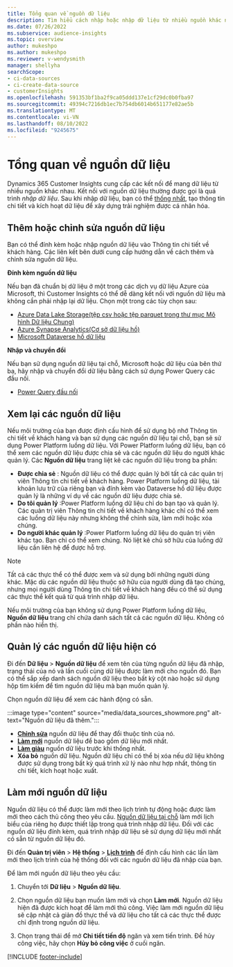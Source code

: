 ```yaml
---
title: Tổng quan về nguồn dữ liệu
description: Tìm hiểu cách nhập hoặc nhập dữ liệu từ nhiều nguồn khác nhau.
ms.date: 07/26/2022
ms.subservice: audience-insights
ms.topic: overview
author: mukeshpo
ms.author: mukeshpo
ms.reviewer: v-wendysmith
manager: shellyha
searchScope:
- ci-data-sources
- ci-create-data-source
- customerInsights
ms.openlocfilehash: 591353bf1ba2f9ca05ddd137e1cf29dc0b0fba97
ms.sourcegitcommit: 49394c7216db1ec7b754db6014b651177e82ae5b
ms.translationtype: MT
ms.contentlocale: vi-VN
ms.lasthandoff: 08/10/2022
ms.locfileid: "9245675"
---
```

# <a name="data-sources-overview"></a>Tổng quan về nguồn dữ liệu

Dynamics 365 Customer Insights cung cấp các kết nối để mang dữ liệu từ nhiều nguồn khác nhau. Kết nối với nguồn dữ liệu thường được gọi là quá trình *nhập dữ liệu*. Sau khi nhập dữ liệu, bạn có thể [thống nhất](data-unification.md), tạo thông tin chi tiết và kích hoạt dữ liệu để xây dựng trải nghiệm được cá nhân hóa.

## <a name="add-or-edit-data-sources"></a>Thêm hoặc chỉnh sửa nguồn dữ liệu

Bạn có thể đính kèm hoặc nhập nguồn dữ liệu vào Thông tin chi tiết về khách hàng. Các liên kết bên dưới cung cấp hướng dẫn về cách thêm và chỉnh sửa nguồn dữ liệu.

**Đính kèm nguồn dữ liệu**

Nếu bạn đã chuẩn bị dữ liệu ở một trong các dịch vụ dữ liệu Azure của Microsoft, thì Customer Insights có thể dễ dàng kết nối với nguồn dữ liệu mà không cần phải nhập lại dữ liệu. Chọn một trong các tùy chọn sau:
- [Azure Data Lake Storage(tệp csv hoặc tệp parquet trong thư mục Mô hình Dữ liệu Chung)](connect-common-data-model.md)
- [Azure Synapse Analytics(Cơ sở dữ liệu hồ)](connect-synapse.md)
- [Microsoft Dataverse hồ dữ liệu](connect-dataverse-managed-lake.md)

**Nhập và chuyển đổi**

Nếu bạn sử dụng nguồn dữ liệu tại chỗ, Microsoft hoặc dữ liệu của bên thứ ba, hãy nhập và chuyển đổi dữ liệu bằng cách sử dụng Power Query các đầu nối.
- [Power Query đầu nối](connect-power-query.md)

## <a name="review-data-sources"></a>Xem lại các nguồn dữ liệu

Nếu môi trường của bạn được định cấu hình để sử dụng bộ nhớ Thông tin chi tiết về khách hàng và bạn sử dụng các nguồn dữ liệu tại chỗ, bạn sẽ sử dụng Power Platform luồng dữ liệu. Với Power Platform luồng dữ liệu, bạn có thể xem các nguồn dữ liệu được chia sẻ và các nguồn dữ liệu do người khác quản lý. Các **Nguồn dữ liệu** trang liệt kê các nguồn dữ liệu trong ba phần:
- **Được chia sẻ** : Nguồn dữ liệu có thể được quản lý bởi tất cả các quản trị viên Thông tin chi tiết về khách hàng. Power Platform luồng dữ liệu, tài khoản lưu trữ của riêng bạn và đính kèm vào Dataverse hồ dữ liệu được quản lý là những ví dụ về các nguồn dữ liệu được chia sẻ.
- **Do tôi quản lý** :Power Platform luồng dữ liệu chỉ do bạn tạo và quản lý. Các quản trị viên Thông tin chi tiết về khách hàng khác chỉ có thể xem các luồng dữ liệu này nhưng không thể chỉnh sửa, làm mới hoặc xóa chúng.
- **Do người khác quản lý** :Power Platform luồng dữ liệu do quản trị viên khác tạo. Bạn chỉ có thể xem chúng. Nó liệt kê chủ sở hữu của luồng dữ liệu cần liên hệ để được hỗ trợ.
> [!NOTE]
> Tất cả các thực thể có thể được xem và sử dụng bởi những người dùng khác. Mặc dù các nguồn dữ liệu thuộc sở hữu của người dùng đã tạo chúng, nhưng mọi người dùng Thông tin chi tiết về khách hàng đều có thể sử dụng các thực thể kết quả từ quá trình nhập dữ liệu.

Nếu môi trường của bạn không sử dụng Power Platform luồng dữ liệu, **Nguồn dữ liệu** trang chỉ chứa danh sách tất cả các nguồn dữ liệu. Không có phần nào hiển thị.

## <a name="manage-existing-data-sources"></a>Quản lý các nguồn dữ liệu hiện có

Đi đến **Dữ liệu** > **Nguồn dữ liệu** để xem tên của từng nguồn dữ liệu đã nhập, trạng thái của nó và lần cuối cùng dữ liệu được làm mới cho nguồn đó. Bạn có thể sắp xếp danh sách nguồn dữ liệu theo bất kỳ cột nào hoặc sử dụng hộp tìm kiếm để tìm nguồn dữ liệu mà bạn muốn quản lý.

Chọn nguồn dữ liệu để xem các hành động có sẵn.

:::image type="content" source="media/data_sources_showmore.png" alt-text="Nguồn dữ liệu đã thêm.":::

- [**Chỉnh sửa**](#add-or-edit-data-sources) nguồn dữ liệu để thay đổi thuộc tính của nó.
- [**Làm mới**](#refresh-data-sources) nguồn dữ liệu để bao gồm dữ liệu mới nhất.
- [**Làm giàu**](data-sources-enrichment.md) nguồn dữ liệu trước khi thống nhất.
- **Xóa bỏ** nguồn dữ liệu. Nguồn dữ liệu chỉ có thể bị xóa nếu dữ liệu không được sử dụng trong bất kỳ quá trình xử lý nào như hợp nhất, thông tin chi tiết, kích hoạt hoặc xuất.

## <a name="refresh-data-sources"></a>Làm mới nguồn dữ liệu

Nguồn dữ liệu có thể được làm mới theo lịch trình tự động hoặc được làm mới theo cách thủ công theo yêu cầu. [Nguồn dữ liệu tại chỗ](connect-power-query.md#add-data-from-on-premises-data-sources) làm mới lịch biểu của riêng họ được thiết lập trong quá trình nhập dữ liệu. Đối với các nguồn dữ liệu đính kèm, quá trình nhập dữ liệu sẽ sử dụng dữ liệu mới nhất có sẵn từ nguồn dữ liệu đó.

Đi đến **Quản trị viên** > **Hệ thống** > [**Lịch trình**](schedule-refresh.md) để định cấu hình các lần làm mới theo lịch trình của hệ thống đối với các nguồn dữ liệu đã nhập của bạn.

Để làm mới nguồn dữ liệu theo yêu cầu:

1. Chuyển tới **Dữ liệu** > **Nguồn dữ liệu**.

1. Chọn nguồn dữ liệu bạn muốn làm mới và chọn **Làm mới**. Nguồn dữ liệu hiện đã được kích hoạt để làm mới thủ công. Việc làm mới nguồn dữ liệu sẽ cập nhật cả giản đồ thực thể và dữ liệu cho tất cả các thực thể được chỉ định trong nguồn dữ liệu.

1. Chọn trạng thái để mở **Chi tiết tiến độ** ngăn và xem tiến trình. Để hủy công việc, hãy chọn **Hủy bỏ công việc** ở cuối ngăn.

[!INCLUDE [footer-include](includes/footer-banner.md)]
